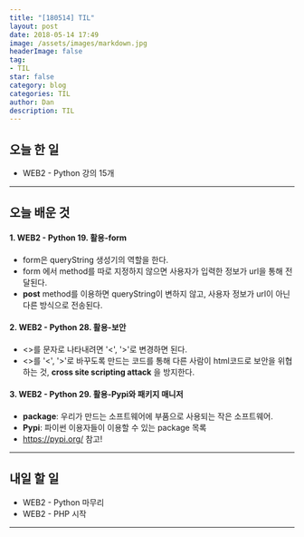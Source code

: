 ```yaml
---
title: "[180514] TIL"
layout: post
date: 2018-05-14 17:49
image: /assets/images/markdown.jpg
headerImage: false
tag:
- TIL
star: false
category: blog
categories: TIL
author: Dan
description: TIL
---
```


## 오늘 한 일

* WEB2 - Python 강의 15개

---
## 오늘 배운 것

#### 1. WEB2 - Python 19. 활용-form
* form은 queryString 생성기의 역할을 한다.
* form 에서 method를 따로 지정하지 않으면 사용자가 입력한 정보가 url을 통해 전달된다.
* **post** method를 이용하면 queryString이 변하지 않고, 사용자 정보가 url이 아닌 다른 방식으로 전송된다.

#### 2. WEB2 - Python 28. 활용-보안
* <>를 문자로 나타내려면 '&lt;', '&gt;'로 변경하면 된다.
* <>를 '&lt;', '&gt;'로 바꾸도록 만드는 코드를 통해 다른 사람이 html코드로 보안을 위협하는 것, **cross site scripting attack** 을 방지한다.

#### 3. WEB2 - Python 29. 활용-Pypi와 패키지 매니저
* **package**: 우리가 만드는 소프트웨어에 부품으로 사용되는 작은 소프트웨어.
* **Pypi**: 파이썬 이용자들이 이용할 수 있는 package 목록
* https://pypi.org/  참고!

---
## 내일 할 일

* WEB2 - Python 마무리
* WEB2 - PHP 시작

---
